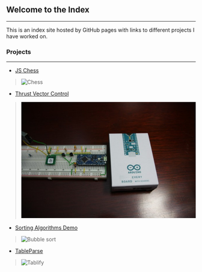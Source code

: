 ## Welcome to the Index
---
This is an index site hosted by GitHub pages with links to different projects I have worked on.

### Projects
---
- [JS Chess](https://tommygymer.github.io/JS-Chess/chess.html)
> ![Chess](https://tommygymer.github.io/JS-Chess/game.jpg)
- [Thrust Vector Control](https://tommygymer.github.io/TVC-system/)
> ![Project](https://raw.githubusercontent.com/TommyGymer/TVC-system/main/record%20of%20development/Arduino%20Every.png)
- [Sorting Algorithms Demo](https://tommygymer.github.io/Sorting_algorithms/)
> ![Bubble sort](https://tommygymer.github.io/Sorting_algorithms/bubble.gif)
- [TableParse](https://tommygymer.github.io/Tableparse/)
> ![Tablify](https://tommygymer.github.io/Tableparse/img/tablify.jpg)
